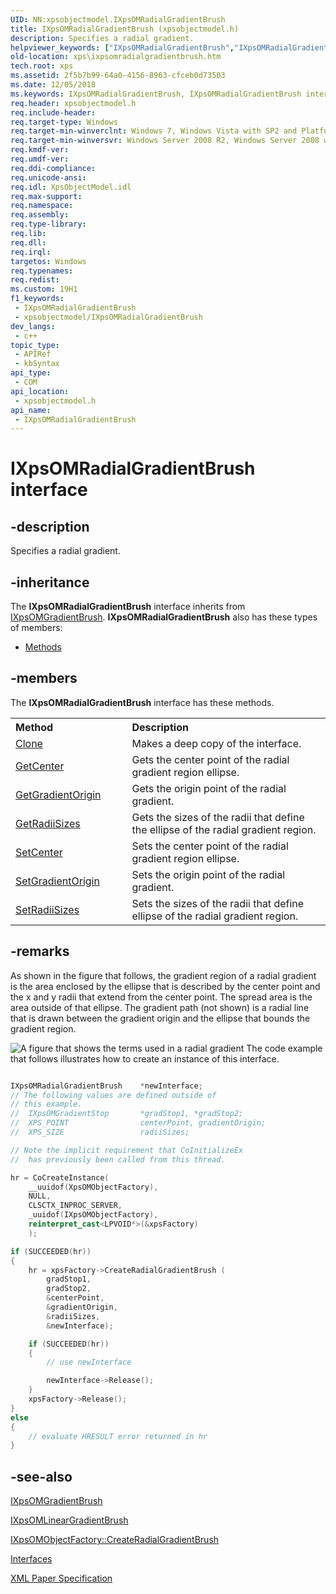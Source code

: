 ```yaml
---
UID: NN:xpsobjectmodel.IXpsOMRadialGradientBrush
title: IXpsOMRadialGradientBrush (xpsobjectmodel.h)
description: Specifies a radial gradient.
helpviewer_keywords: ["IXpsOMRadialGradientBrush","IXpsOMRadialGradientBrush interface [XPS Documents and Packaging]","IXpsOMRadialGradientBrush interface [XPS Documents and Packaging]","described","xps.ixpsomradialgradientbrush","xpsobjectmodel/IXpsOMRadialGradientBrush"]
old-location: xps\ixpsomradialgradientbrush.htm
tech.root: xps
ms.assetid: 2f5b7b99-64a0-4156-8963-cfceb0d73503
ms.date: 12/05/2018
ms.keywords: IXpsOMRadialGradientBrush, IXpsOMRadialGradientBrush interface [XPS Documents and Packaging], IXpsOMRadialGradientBrush interface [XPS Documents and Packaging],described, xps.ixpsomradialgradientbrush, xpsobjectmodel/IXpsOMRadialGradientBrush
req.header: xpsobjectmodel.h
req.include-header: 
req.target-type: Windows
req.target-min-winverclnt: Windows 7, Windows Vista with SP2 and Platform Update for Windows Vista [desktop apps \| UWP apps]
req.target-min-winversvr: Windows Server 2008 R2, Windows Server 2008 with SP2 and Platform Update for Windows Server 2008 [desktop apps \| UWP apps]
req.kmdf-ver: 
req.umdf-ver: 
req.ddi-compliance: 
req.unicode-ansi: 
req.idl: XpsObjectModel.idl
req.max-support: 
req.namespace: 
req.assembly: 
req.type-library: 
req.lib: 
req.dll: 
req.irql: 
targetos: Windows
req.typenames: 
req.redist: 
ms.custom: 19H1
f1_keywords:
 - IXpsOMRadialGradientBrush
 - xpsobjectmodel/IXpsOMRadialGradientBrush
dev_langs:
 - c++
topic_type:
 - APIRef
 - kbSyntax
api_type:
 - COM
api_location:
 - xpsobjectmodel.h
api_name:
 - IXpsOMRadialGradientBrush
---
```


# IXpsOMRadialGradientBrush interface


## -description

Specifies a radial gradient.

## -inheritance

The <b xmlns:loc="http://microsoft.com/wdcml/l10n">IXpsOMRadialGradientBrush</b> interface inherits from <a href="/windows/desktop/api/xpsobjectmodel/nn-xpsobjectmodel-ixpsomgradientbrush">IXpsOMGradientBrush</a>. <b>IXpsOMRadialGradientBrush</b> also has these types of members:
<ul>
<li><a href="https://docs.microsoft.com/">Methods</a></li>
</ul>

## -members

The <b>IXpsOMRadialGradientBrush</b> interface has these methods.
<table class="members" id="memberListMethods">
<tr>
<th align="left" width="37%">Method</th>
<th align="left" width="63%">Description</th>
</tr>
<tr data="declared;">
<td align="left" width="37%">
<a href="/windows/desktop/api/xpsobjectmodel/nf-xpsobjectmodel-ixpsomradialgradientbrush-clone">Clone</a>
</td>
<td align="left" width="63%">
Makes a deep copy of the interface. 

</td>
</tr>
<tr data="declared;">
<td align="left" width="37%">
<a href="/windows/desktop/api/xpsobjectmodel/nf-xpsobjectmodel-ixpsomradialgradientbrush-getcenter">GetCenter</a>
</td>
<td align="left" width="63%">
Gets the center point of the radial gradient region ellipse.

</td>
</tr>
<tr data="declared;">
<td align="left" width="37%">
<a href="/windows/desktop/api/xpsobjectmodel/nf-xpsobjectmodel-ixpsomradialgradientbrush-getgradientorigin">GetGradientOrigin</a>
</td>
<td align="left" width="63%">
Gets the origin point of the radial gradient.

</td>
</tr>
<tr data="declared;">
<td align="left" width="37%">
<a href="/windows/desktop/api/xpsobjectmodel/nf-xpsobjectmodel-ixpsomradialgradientbrush-getradiisizes">GetRadiiSizes</a>
</td>
<td align="left" width="63%">
Gets the sizes of the radii that define the ellipse of the radial gradient region.

</td>
</tr>
<tr data="declared;">
<td align="left" width="37%">
<a href="/windows/desktop/api/xpsobjectmodel/nf-xpsobjectmodel-ixpsomradialgradientbrush-setcenter">SetCenter</a>
</td>
<td align="left" width="63%">
Sets the center point of the radial gradient region ellipse.

</td>
</tr>
<tr data="declared;">
<td align="left" width="37%">
<a href="/windows/desktop/api/xpsobjectmodel/nf-xpsobjectmodel-ixpsomradialgradientbrush-setgradientorigin">SetGradientOrigin</a>
</td>
<td align="left" width="63%">
Sets the origin point of the radial gradient.

</td>
</tr>
<tr data="declared;">
<td align="left" width="37%">
<a href="/windows/desktop/api/xpsobjectmodel/nf-xpsobjectmodel-ixpsomradialgradientbrush-setradiisizes">SetRadiiSizes</a>
</td>
<td align="left" width="63%">
Sets the sizes of the radii that define ellipse of the radial gradient region.

</td>
</tr>
</table>

## -remarks

  As shown in the figure that follows, the gradient region of a radial gradient is the area enclosed by the ellipse that is described by the center point and the x and y radii that extend from the center point. The spread area is the area outside of that ellipse. The gradient path (not shown) is a radial line that is drawn between the gradient origin and the ellipse that bounds the gradient region.

<img alt="A figure that shows the terms used in a radial gradient" src="./images/RadialGradient1.png"/>
The code example that follows illustrates how to create an instance of  this interface.


```cpp

IXpsOMRadialGradientBrush    *newInterface;
// The following values are defined outside of 
// this example.
//  IXpsOMGradientStop       *gradStop1, *gradStop2;
//  XPS_POINT                centerPoint, gradientOrigin;
//  XPS_SIZE                 radiiSizes;

// Note the implicit requirement that CoInitializeEx 
//  has previously been called from this thread.

hr = CoCreateInstance(
    __uuidof(XpsOMObjectFactory),
    NULL,
    CLSCTX_INPROC_SERVER,
    _uuidof(IXpsOMObjectFactory),
    reinterpret_cast<LPVOID*>(&xpsFactory)
    );

if (SUCCEEDED(hr))
{
    hr = xpsFactory->CreateRadialGradientBrush (
        gradStop1,
        gradStop2,
        &centerPoint,
        &gradientOrigin,
        &radiiSizes,
        &newInterface);

    if (SUCCEEDED(hr))
    {
        // use newInterface

        newInterface->Release();
    }
    xpsFactory->Release();
}
else
{
    // evaluate HRESULT error returned in hr
}

```

## -see-also

<a href="/windows/desktop/api/xpsobjectmodel/nn-xpsobjectmodel-ixpsomgradientbrush">IXpsOMGradientBrush</a>



<a href="/windows/desktop/api/xpsobjectmodel/nn-xpsobjectmodel-ixpsomlineargradientbrush">IXpsOMLinearGradientBrush</a>



<a href="/windows/desktop/api/xpsobjectmodel/nf-xpsobjectmodel-ixpsomobjectfactory-createradialgradientbrush">IXpsOMObjectFactory::CreateRadialGradientBrush</a>



<a href="/previous-versions/windows/desktop/dd316980(v=vs.85)">Interfaces</a>



<a href="https://www.ecma-international.org/activities/XML%20Paper%20Specification/XPS%20Standard%20WD%201.6.pdf">XML Paper Specification</a>
